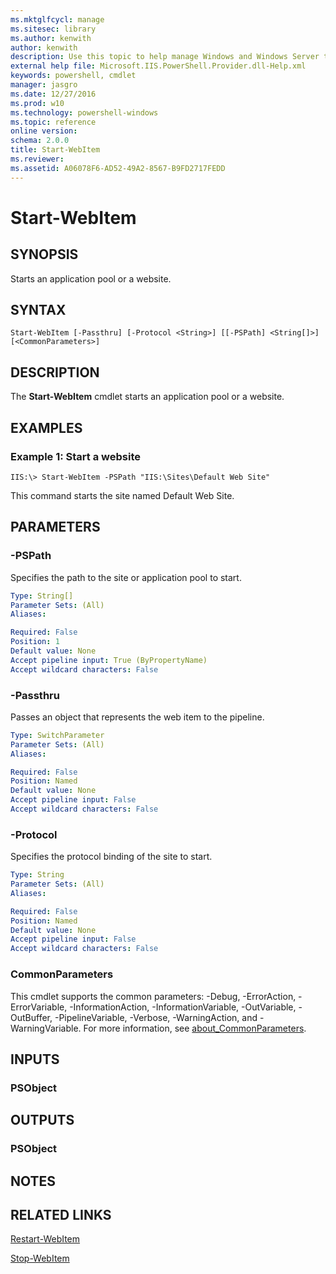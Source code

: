 ```yaml
---
ms.mktglfcycl: manage
ms.sitesec: library
ms.author: kenwith
author: kenwith
description: Use this topic to help manage Windows and Windows Server technologies with Windows PowerShell.
external help file: Microsoft.IIS.PowerShell.Provider.dll-Help.xml
keywords: powershell, cmdlet
manager: jasgro
ms.date: 12/27/2016
ms.prod: w10
ms.technology: powershell-windows
ms.topic: reference
online version: 
schema: 2.0.0
title: Start-WebItem
ms.reviewer:
ms.assetid: A06078F6-AD52-49A2-8567-B9FD2717FEDD
---
```


# Start-WebItem

## SYNOPSIS
Starts an application pool or a website.

## SYNTAX

```
Start-WebItem [-Passthru] [-Protocol <String>] [[-PSPath] <String[]>] [<CommonParameters>]
```

## DESCRIPTION
The **Start-WebItem** cmdlet starts an application pool or a website.

## EXAMPLES

### Example 1: Start a website
```
IIS:\> Start-WebItem -PSPath "IIS:\Sites\Default Web Site"
```

This command starts the site named Default Web Site.

## PARAMETERS

### -PSPath
Specifies the path to the site or application pool to start.

```yaml
Type: String[]
Parameter Sets: (All)
Aliases: 

Required: False
Position: 1
Default value: None
Accept pipeline input: True (ByPropertyName)
Accept wildcard characters: False
```

### -Passthru
Passes an object that represents the web item to the pipeline.

```yaml
Type: SwitchParameter
Parameter Sets: (All)
Aliases: 

Required: False
Position: Named
Default value: None
Accept pipeline input: False
Accept wildcard characters: False
```

### -Protocol
Specifies the protocol binding of the site to start.

```yaml
Type: String
Parameter Sets: (All)
Aliases: 

Required: False
Position: Named
Default value: None
Accept pipeline input: False
Accept wildcard characters: False
```

### CommonParameters
This cmdlet supports the common parameters: -Debug, -ErrorAction, -ErrorVariable, -InformationAction, -InformationVariable, -OutVariable, -OutBuffer, -PipelineVariable, -Verbose, -WarningAction, and -WarningVariable. For more information, see [about_CommonParameters](http://go.microsoft.com/fwlink/?LinkID=113216).

## INPUTS

### PSObject

## OUTPUTS

### PSObject

## NOTES

## RELATED LINKS

[Restart-WebItem](./Restart-WebItem.md)

[Stop-WebItem](./Stop-WebItem.md)

